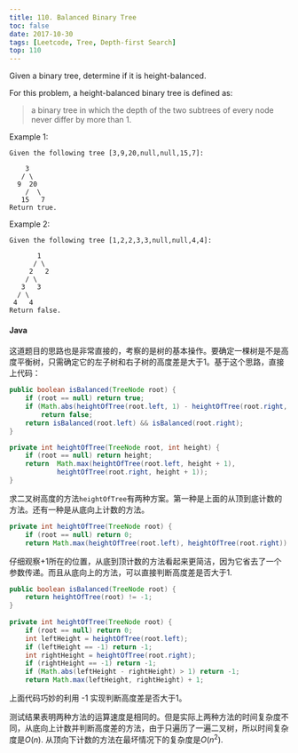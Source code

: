 ```yaml
---
title: 110. Balanced Binary Tree
toc: false
date: 2017-10-30
tags: [Leetcode, Tree, Depth-first Search]
top: 110
---
```



Given a binary tree, determine if it is height-balanced.

For this problem, a height-balanced binary tree is defined as:

> a binary tree in which the depth of the two subtrees of every node never differ by more than 1.

Example 1:

```
Given the following tree [3,9,20,null,null,15,7]:

    3
   / \
  9  20
    /  \
   15   7
Return true.
```

Example 2:

```
Given the following tree [1,2,2,3,3,null,null,4,4]:

       1
      / \
     2   2
    / \
   3   3
  / \
 4   4
Return false.
```


#### Java

这道题目的思路也是非常直接的，考察的是树的基本操作。要确定一棵树是不是高度平衡树，只需确定它的左子树和右子树的高度差是大于1。基于这个思路，直接上代码：


```Java
public boolean isBalanced(TreeNode root) {
    if (root == null) return true;
    if (Math.abs(heightOfTree(root.left, 1) - heightOfTree(root.right, 1)) > 1) 
        return false;
    return isBalanced(root.left) && isBalanced(root.right);
}

private int heightOfTree(TreeNode root, int height) {
    if (root == null) return height;
    return  Math.max(heightOfTree(root.left, height + 1),
            heightOfTree(root.right, height + 1));
}
```

求二叉树高度的方法`heightOfTree`有两种方案。第一种是上面的从顶到底计数的方法。还有一种是从底向上计数的方法。


```Java
private int heightOfTree(TreeNode root) {
    if (root == null) return 0;
    return Math.max(heightOfTree(root.left), heightOfTree(root.right)) + 1;
```

仔细观察+1所在的位置，从底到顶计数的方法看起来更简洁，因为它省去了一个参数传递。而且从底向上的方法，可以直接判断高度差是否大于1.


```Java
public boolean isBalanced(TreeNode root) {
    return heightOfTree(root) != -1;
}
    
private int heightOfTree(TreeNode root) {
    if (root == null) return 0;
    int leftHeight = heightOfTree(root.left);
    if (leftHeight == -1) return -1;
    int rightHeight = heightOfTree(root.right);
    if (rightHeight == -1) return -1;
    if (Math.abs(leftHeight - rightHeight) > 1) return -1;
    return Math.max(leftHeight, rightHeight) + 1;
```

上面代码巧妙的利用 -1 实现判断高度差是否大于1。

测试结果表明两种方法的运算速度是相同的。但是实际上两种方法的时间复杂度不同，从底向上计数并判断高度差的方法，由于只遍历了一遍二叉树，所以时间复杂度是$O(n)$. 从顶向下计数的方法在最坏情况下的复杂度是$O(n^2)$.